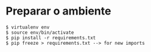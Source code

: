 # Preparar o ambiente
    $ virtualenv env
    $ source env/bin/activate
    $ pip install -r requirements.txt
    $ pip freeze > requirements.txt --> for new imports




